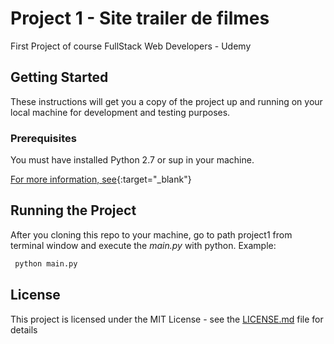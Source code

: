# Project 1 - Site trailer de filmes

First Project of course FullStack Web Developers - Udemy

## Getting Started

These instructions will get you a copy of the project up and running on your local machine for development and testing purposes.

### Prerequisites

You must have installed Python 2.7 or sup in your machine.

[For more information, see](https://www.python.org/){:target="_blank"}

## Running the Project

After you cloning this repo to your machine, go to path project1 from terminal window and execute the _main.py_ with python. Example:

```bash
 python main.py
```

## License

This project is licensed under the MIT License - see the [LICENSE.md](LICENSE.md) file for details
